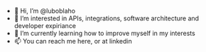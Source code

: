 - 👋 Hi, I’m @luboblaho
- 👀 I’m interested in APIs, integrations, software architecture and developer expiriance
- 🌱 I’m currently learning how to improve myself in my interests
- 📫 You can reach me here, or at linkedin

<!---
luboblaho/luboblaho is a ✨ special ✨ repository because its `README.md` (this file) appears on your GitHub profile.
You can click the Preview link to take a look at your changes.
--->

